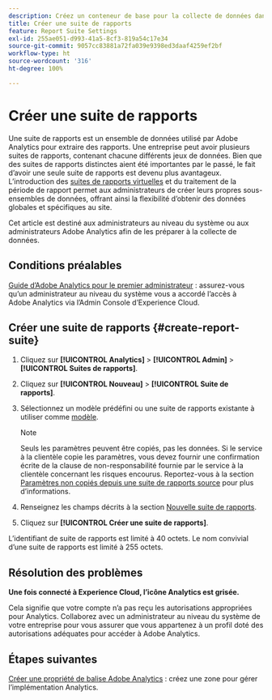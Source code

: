 ```yaml
---
description: Créez un conteneur de base pour la collecte de données dans Adobe Analytics.
title: Créer une suite de rapports
feature: Report Suite Settings
exl-id: 255ae051-d993-41a5-8cf3-819a54c17e34
source-git-commit: 9057cc83881a72fa039e9398ed3daaf4259ef2bf
workflow-type: ht
source-wordcount: '316'
ht-degree: 100%

---
```


# Créer une suite de rapports

Une suite de rapports est un ensemble de données utilisé par Adobe Analytics pour extraire des rapports. Une entreprise peut avoir plusieurs suites de rapports, contenant chacune différents jeux de données. Bien que des suites de rapports distinctes aient été importantes par le passé, le fait d’avoir une seule suite de rapports est devenu plus avantageux. Lʼintroduction des [suites de rapports virtuelles](https://experienceleague.adobe.com/docs/analytics/components/virtual-report-suites/vrs-about.html?lang=fr#virtual-report-suites) et du traitement de la période de rapport permet aux administrateurs de créer leurs propres sous-ensembles de données, offrant ainsi la flexibilité dʼobtenir des données globales et spécifiques au site.

Cet article est destiné aux administrateurs au niveau du système ou aux administrateurs Adobe Analytics afin de les préparer à la collecte de données.

## Conditions préalables

[Guide dʼAdobe Analytics pour le premier administrateur](/help/admin/admin-console/first-admin-guide.md) : assurez-vous qu’un administrateur au niveau du système vous a accordé l’accès à Adobe Analytics via lʼAdmin Console dʼExperience Cloud.

## Créer une suite de rapports {#create-report-suite}

1. Cliquez sur **[!UICONTROL Analytics]** > **[!UICONTROL Admin]** > **[!UICONTROL Suites de rapports]**.
1. Cliquez sur **[!UICONTROL Nouveau]** > **[!UICONTROL Suite de rapports]**.
1. Sélectionnez un modèle prédéfini ou une suite de rapports existante à utiliser comme [modèle](/help/admin/admin/c-manage-report-suites/c-report-suite-templates/report-suite-templates.md).

   >[!NOTE]
   >
   >Seuls les paramètres peuvent être copiés, pas les données. Si le service à la clientèle copie les paramètres, vous devez fournir une confirmation écrite de la clause de non-responsabilité fournie par le service à la clientèle concernant les risques encourus. Reportez-vous à la section  [Paramètres non copiés depuis une suite de rapports source](/help/admin/admin/c-manage-report-suites/c-new-report-suite/settings-not-copied-from-rs.md) pour plus d’informations.

1. Renseignez les champs décrits à la section [Nouvelle suite de rapports](/help/admin/admin/c-manage-report-suites/c-new-report-suite/new-report-suite.md).
1. Cliquez sur **[!UICONTROL Créer une suite de rapports]**.

Lʼidentifiant de suite de rapports est limité à 40 octets. Le nom convivial dʼune suite de rapports est limité à 255 octets.

## Résolution des problèmes

**Une fois connecté à Experience Cloud, l’icône Analytics est grisée.**

Cela signifie que votre compte n’a pas reçu les autorisations appropriées pour Analytics. Collaborez avec un administrateur au niveau du système de votre entreprise pour vous assurer que vous appartenez à un profil doté des autorisations adéquates pour accéder à Adobe Analytics.

## Étapes suivantes

[Créer une propriété de balise Adobe Analytics](/help/implement/launch/create-analytics-property.md) : créez une zone pour gérer l’implémentation Analytics.
